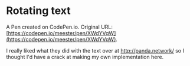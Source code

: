 # Rotating text

A Pen created on CodePen.io. Original URL: [https://codepen.io/meester/pen/XWdYVqW](https://codepen.io/meester/pen/XWdYVqW).

I really liked what they did with the text over at http://panda.network/ so I thought I'd have a crack at making my own implementation here.
